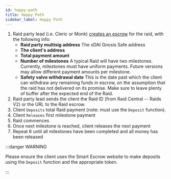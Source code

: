 ```yaml
---
id: happy-path
title: Happy Path
sidebar_label: Happy Path
---
```


1. Raid party lead (i.e. <span class='cleric'>Cleric</span> or <span class='monk'>Monk</span>) [creates an escrow](https://smartescrow.raidguild.org/) for the raid, with the following info:
    - **Raid party multisig address** The xDAI Gnosis Safe address
    - **The client's address**
    - **Total payment amount**
    - **Number of milestones** A typical Raid will have two milestones. Currently, milestones must have uniform payments. Future versions may allow different payment amounts per milestone.
    - **Safety valve withdrawal date** This is the date past which the client can withdraw any remaining funds in escrow, on the assumption that the raid has not delivered on its promise. Make sure to leave plenty of buffer after the expected end of the Raid.
2. Raid party lead sends the client the Raid ID (from Raid Central -- Raids V2) or the URL to the Raid escrow.
3. Client `Deposits` total Raid payment (note: must use the `Deposit` function).
4. Client `Releases` first milestone payment
5. Raid commences
6. Once next milestone is reached, client releases the next payment
7. Repeat 6 until all milestones have been completed and all money has been released

:::danger WARNING

Please ensure the client uses the Smart Escrow website to make deposits using the `Deposit` function and the appropriate token.

::: 
